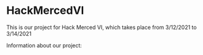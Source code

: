 # HackMercedVI
This is our project for Hack Merced VI, which takes place from 3/12/2021 to 3/14/2021

Information about our project:
